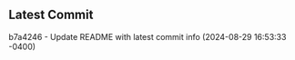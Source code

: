 
## Latest Commit
b7a4246 - Update README with latest commit info (2024-08-29 16:53:33 -0400) <Yunxi-Zhou>
